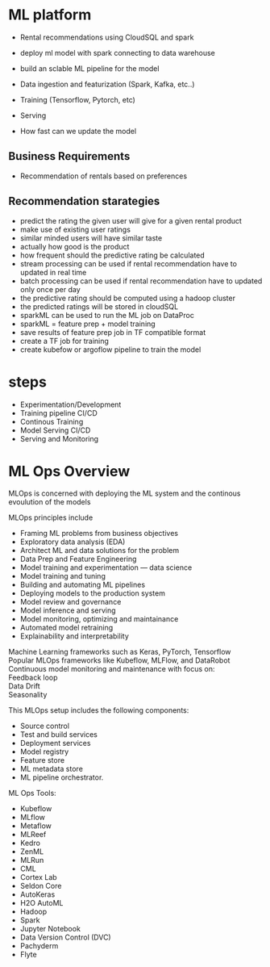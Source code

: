# ML platform  


- Rental recommendations using CloudSQL and spark  
- deploy ml model with spark connecting to data warehouse  
- build an sclable ML pipeline for the model  


- Data ingestion and featurization  (Spark, Kafka, etc..)  
- Training  (Tensorflow, Pytorch, etc)  
- Serving  

- How fast can we update the model  



## Business Requirements

- Recommendation of rentals based on preferences  

## Recommendation starategies  
- predict the rating the given user will give for a given rental product  
- make use of existing user ratings  
- similar minded users will have similar taste  
- actually how good is the product  
- how frequent should the predictive rating be calculated  
- stream processing can be used if rental recommendation have to updated in real time  
- batch processing can be used if rental recommendation have to updated only once per day  
- the predictive rating should be computed using a hadoop cluster  
- the predicted ratings will be stored in cloudSQL  
- sparkML can be used to run the ML job on DataProc  
- sparkML = feature prep + model training  
- save results of feature prep job in TF compatible format  
- create a TF job for training  
- create kubefow or argoflow pipeline to train the model  






# steps  
- Experimentation/Development  
- Training pipeline CI/CD  
- Continous Training  
- Model Serving CI/CD  
- Serving and Monitoring  



# ML Ops Overview    

MLOps is concerned with deploying the ML system and the continous evoulution of the models  

MLOps principles include   

-    Framing ML problems from business objectives  
-    Exploratory data analysis (EDA)  
-    Architect ML and data solutions for the problem  
-    Data Prep and Feature Engineering  
-    Model training and experimentation — data science  
-    Model training and tuning  
-    Building and automating ML pipelines  
-    Deploying models to the production system  
-    Model review and governance  
-    Model inference and serving  
-    Model monitoring, optimizing and maintainance  
-    Automated model retraining  
-    Explainability and interpretability  


Machine Learning frameworks such as Keras, PyTorch, Tensorflow  
Popular MLOps frameworks like Kubeflow, MLFlow, and DataRobot  
Continuous model monitoring and maintenance with focus on:  
Feedback loop  
Data Drift  
Seasonality  


This MLOps setup includes the following components:

-    Source control  
-    Test and build services  
-    Deployment services  
-    Model registry  
-    Feature store  
-    ML metadata store  
-    ML pipeline orchestrator.  



ML Ops Tools:  
- Kubeflow  
- MLflow  
- Metaflow  
- MLReef  
- Kedro  
- ZenML  
- MLRun  
- CML  
- Cortex Lab  
- Seldon Core  
- AutoKeras  
- H2O AutoML  
- Hadoop  
- Spark  
- Jupyter Notebook  
- Data Version Control (DVC)  
- Pachyderm  
- Flyte  


